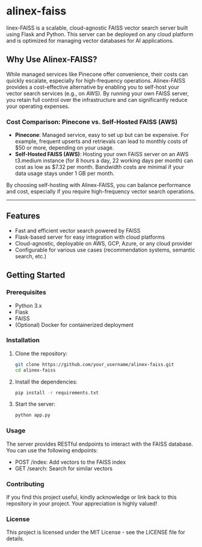 # alinex-faiss
linex-FAISS is a scalable, cloud-agnostic FAISS vector search server built using Flask and Python. This server can be deployed on any cloud platform and is optimized for managing vector databases for AI applications.



## Why Use Alinex-FAISS?

While managed services like Pinecone offer convenience, their costs can quickly escalate, especially for high-frequency operations. Alinex-FAISS provides a cost-effective alternative by enabling you to self-host your vector search services (e.g., on AWS). By running your own FAISS server, you retain full control over the infrastructure and can significantly reduce your operating expenses.

### Cost Comparison: Pinecone vs. Self-Hosted FAISS (AWS)

- **Pinecone**: Managed service, easy to set up but can be expensive. For example, frequent upserts and retrievals can lead to monthly costs of $50 or more, depending on your usage.
- **Self-Hosted FAISS (AWS)**: Hosting your own FAISS server on an AWS t3.medium instance (for 8 hours a day, 22 working days per month) can cost as low as $7.32 per month. Bandwidth costs are minimal if your data usage stays under 1 GB per month.

By choosing self-hosting with Alinex-FAISS, you can balance performance and cost, especially if you require high-frequency vector search operations.

---

## Features

- Fast and efficient vector search powered by FAISS
- Flask-based server for easy integration with cloud platforms
- Cloud-agnostic, deployable on AWS, GCP, Azure, or any cloud provider
- Configurable for various use cases (recommendation systems, semantic search, etc.)

## Getting Started

### Prerequisites

- Python 3.x
- Flask
- FAISS
- (Optional) Docker for containerized deployment

### Installation

1. Clone the repository:
   ```bash
   git clone https://github.com/your_username/alinex-faiss.git
   cd alinex-faiss

2. Install the dependencies:
    ```bash    
    pip install -r requirements.txt

3. Start the server:
    ```bash 
    python app.py


### Usage
The server provides RESTful endpoints to interact with the FAISS database. You can use the following endpoints:

- POST /index: Add vectors to the FAISS index
- GET /search: Search for similar vectors

### Contributing
If you find this project useful, kindly acknowledge or link back to this repository in your project. Your appreciation is highly valued!

### License
This project is licensed under the MIT License - see the LICENSE file for details.